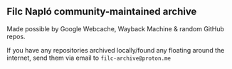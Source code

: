## Filc Napló community-maintained archive

Made possible by Google Webcache, Wayback Machine & random GitHub repos.

If you have any repositories archived locally/found any floating around the internet, send them via email to `filc-archive@proton.me`